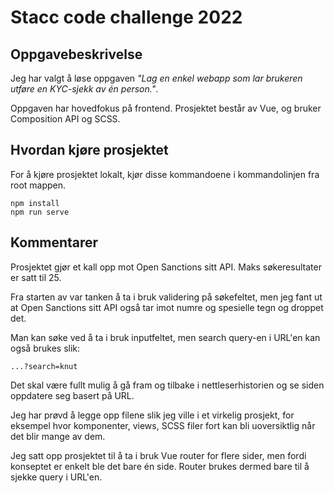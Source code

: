 # Stacc code challenge 2022

## Oppgavebeskrivelse
Jeg har valgt å løse oppgaven *"Lag en enkel webapp som lar brukeren utføre en KYC-sjekk av én person."*. 

Oppgaven har hovedfokus på frontend. Prosjektet består av Vue, og bruker Composition API og SCSS. 

## Hvordan kjøre prosjektet
For å kjøre prosjektet lokalt, kjør disse kommandoene i kommandolinjen fra root mappen.
```
npm install
npm run serve
```

## Kommentarer
Prosjektet gjør et kall opp mot Open Sanctions sitt API. Maks søkeresultater er satt til 25.

Fra starten av var tanken å ta i bruk validering på søkefeltet, men jeg fant ut at Open Sanctions sitt API også tar imot numre og spesielle tegn og droppet det.

Man kan søke ved å ta i bruk inputfeltet, men search query-en i URL'en kan også brukes slik:
```
...?search=knut
```
Det skal være fullt mulig å gå fram og tilbake i nettleserhistorien og se siden oppdatere seg basert på URL.

Jeg har prøvd å legge opp filene slik jeg ville i et virkelig prosjekt, for eksempel hvor komponenter, views, SCSS filer fort kan bli uoversiktlig når det blir mange av dem.

Jeg satt opp prosjektet til å ta i bruk Vue router for flere sider, men fordi konseptet er enkelt ble det bare én side. Router brukes dermed bare til å sjekke query i URL'en.